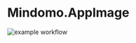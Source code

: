 # Mindomo.AppImage

![example workflow](https://github.com/nx-appbuild-hub/Mindomo.AppImage//actions/workflows/makefile.yml/badge.svg)

